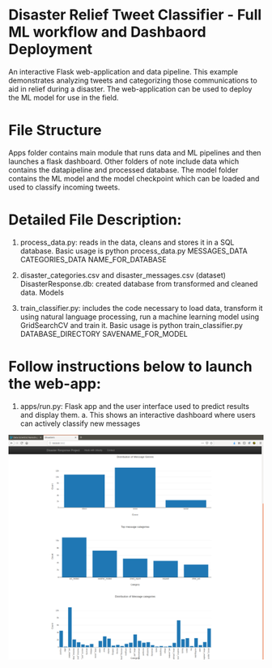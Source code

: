 # Disaster Relief Tweet Classifier - Full ML workflow and Dashbaord Deployment
An interactive Flask web-application and data pipeline.  This example demonstrates analyzing tweets and categorizing those communications to aid in relief during a disaster.  The web-application can be used to deploy the ML model for use in the field.

# File Structure
Apps folder contains main module that runs data and ML pipelines and then launches a flask dashboard. Other folders of note include data which contains the datapipeline and processed database.  The model folder contains the ML model and the model checkpoint which can be loaded and used to classify incoming tweets.

# Detailed File Description:
1.  process_data.py: reads in the data, cleans and stores it in a SQL database. Basic usage is python process_data.py MESSAGES_DATA CATEGORIES_DATA NAME_FOR_DATABASE

2.  disaster_categories.csv and disaster_messages.csv (dataset)
DisasterResponse.db: created database from transformed and cleaned data.
Models

3.  train_classifier.py: includes the code necessary to load data, transform it using natural language processing, run a machine learning model using GridSearchCV and train it. Basic usage is python train_classifier.py DATABASE_DIRECTORY SAVENAME_FOR_MODEL

# Follow instructions below to launch the web-app:
1.  apps/run.py: Flask app and the user interface used to predict results and display them.
  a.  This shows an interactive dashboard where users can actively classify new messages

![website frontpage](https://github.com/BradEvanDavis/flask_pipeline/blob/master/Screenshot%20from%202019-10-21%2017-34-50.png)
